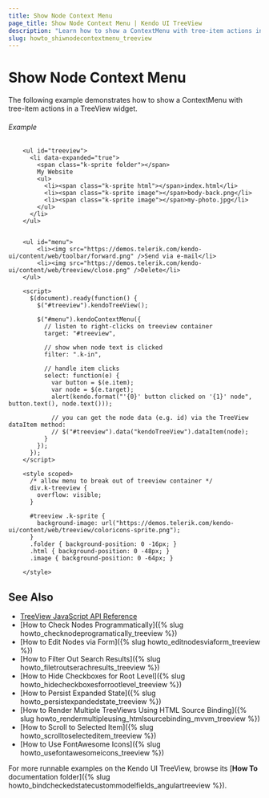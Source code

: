 ```yaml
---
title: Show Node Context Menu
page_title: Show Node Context Menu | Kendo UI TreeView
description: "Learn how to show a ContextMenu with tree-item actions in a Kendo UI TreeView widget."
slug: howto_shiwnodecontextmenu_treeview
---
```


# Show Node Context Menu

The following example demonstrates how to show a ContextMenu with tree-item actions in a TreeView widget.

###### Example

```dojo
    <ul id="treeview">
      <li data-expanded="true">
        <span class="k-sprite folder"></span>
        My Website
        <ul>
          <li><span class="k-sprite html"></span>index.html</li>
          <li><span class="k-sprite image"></span>body-back.png</li>
          <li><span class="k-sprite image"></span>my-photo.jpg</li>
        </ul>
      </li>
    </ul>


    <ul id="menu">
        <li><img src="https://demos.telerik.com/kendo-ui/content/web/toolbar/forward.png" />Send via e-mail</li>
        <li><img src="https://demos.telerik.com/kendo-ui/content/web/treeview/close.png" />Delete</li>
    </ul>

    <script>
      $(document).ready(function() {
        $("#treeview").kendoTreeView();

        $("#menu").kendoContextMenu({
          // listen to right-clicks on treeview container
          target: "#treeview",

          // show when node text is clicked
          filter: ".k-in",

          // handle item clicks
          select: function(e) {
            var button = $(e.item);
            var node = $(e.target);
            alert(kendo.format("'{0}' button clicked on '{1}' node", button.text(), node.text()));

            // you can get the node data (e.g. id) via the TreeView dataItem method:
            // $("#treeview").data("kendoTreeView").dataItem(node);
          }
        });
      });
    </script>

    <style scoped>
      /* allow menu to break out of treeview container */
      div.k-treeview {
        overflow: visible;
      }

      #treeview .k-sprite {
        background-image: url("https://demos.telerik.com/kendo-ui/content/web/treeview/coloricons-sprite.png");
      }
      .folder { background-position: 0 -16px; }
      .html { background-position: 0 -48px; }
      .image { background-position: 0 -64px; }

    </style>
```

## See Also

* [TreeView JavaScript API Reference](/api/javascript/ui/treeview)
* [How to Check Nodes Programmatically]({% slug howto_checknodeprogramatically_treeview %})
* [How to Edit Nodes via Form]({% slug howto_editnodesviaform_treeview %})
* [How to Filter Out Search Results]({% slug howto_filetroutserachresults_treeview %})
* [How to Hide Checkboxes for Root Level]({% slug howto_hidecheckboxesforrootlevel_treeview %})
* [How to Persist Expanded State]({% slug howto_persistexpandedstate_treeview %})
* [How to Render Multiple TreeViews Using HTML Source Binding]({% slug howto_rendermultipleusing_htmlsourcebinding_mvvm_treeview %})
* [How to Scroll to Selected Item]({% slug howto_scrolltoselecteditem_treeview %})
* [How to Use FontAwesome Icons]({% slug howto_usefontawesomeicons_treeview %})

For more runnable examples on the Kendo UI TreeView, browse its [**How To** documentation folder]({% slug howto_bindcheckedstatecustommodelfields_angulartreeview %}).

